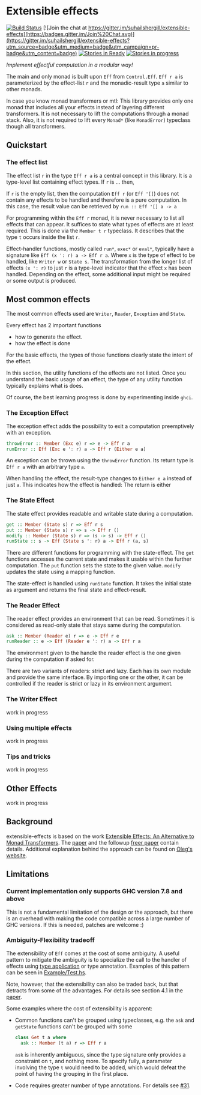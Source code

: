 
# Extensible effects

[![Build Status](https://travis-ci.org/suhailshergill/extensible-effects.svg?branch=master)](https://travis-ci.org/suhailshergill/extensible-effects)
[![Join the chat at https://gitter.im/suhailshergill/extensible-effects](https://badges.gitter.im/Join%20Chat.svg)](https://gitter.im/suhailshergill/extensible-effects?utm_source=badge&utm_medium=badge&utm_campaign=pr-badge&utm_content=badge)
[![Stories in Ready](https://badge.waffle.io/suhailshergill/extensible-effects.png?label=ready&title=Ready)](http://waffle.io/suhailshergill/extensible-effects)
[![Stories in progress](https://badge.waffle.io/suhailshergill/extensible-effects.png?label=in%20progress&title=In%20progress)](http://waffle.io/suhailshergill/extensible-effects)

*Implement effectful computation in a modular way!*

The main and only monad is built upon `Eff` from `Control.Eff`. `Eff r a` is parameterized by
the effect-list `r` and the monadic-result type `a` similar to other monads.

In case you know monad transformers or mtl: This library provides only one monad that includes all your effects instead of layering different transformers. It is not necessary to lift the computations through a monad stack. Also, it is not required to lift every `Monad*` (like `MonadError`) typeclass though all transformers.

## Quickstart

### The effect list

The effect list `r` in the type `Eff r a` is a central concept in this library.
It is a type-level list containing effect types. If `r` is ... then,

If `r` is the empty list, then the computation `Eff r` (or `Eff '[]`) does not contain any effects to be handled and therefore is a pure computation. In this case, the result value can be retrieved by `run :: Eff '[] a -> a`

For programming within the `Eff r` monad, it is never necessary to list all effects that can appear.
It suffices to state what types of effects are at least required.
This is done via the `Member t r` typeclass. It describes that the type `t` occurs inside the list `r`.

Effect-handler functions, mostly called `run*`, `exec*` or `eval*`, typically have a signature like `Eff (x ': r) a -> Eff r a`. Where `x` is the type of effect to be handled, like `Writer w` or `State s`. The transformation from the longer list of effects `(x ': r)` to just `r` is a type-level indicator that the effect `x` has been handled. Depending on the effect, some additional input might be required or some output is produced.

## Most common effects

The most common effects used are `Writer`, `Reader`, `Exception` and `State`.

Every effect has 2 important functions

* how to generate the effect.
* how the effect is done

For the basic effects, the types of those functions clearly state the intent of the effect.

In this section, the utility functions of the effects are not listed. Once you understand the basic usage of an effect, the type of any utility function typically explains what is does.

Of course, the best learning progress is done by experimenting inside `ghci`.

### The Exception Effect

The exception effect adds the possibility to exit a computation preemptively with an exception.

```haskell
throwError :: Member (Exc e) r => e -> Eff r a
runError :: Eff (Exc e ': r) a -> Eff r (Either e a)
```

An exception can be thrown using the `throwError` function. Its return type is `Eff r a` with an arbitrary type `a`.

When handling the effect, the result-type changes to `Either e a` instead of
just `a`. This indicates how the effect is handled: The return is either

### The State Effect

The state effect provides readable and writable state during a computation.

```haskell
get :: Member (State s) r => Eff r s
put :: Member (State s) r => s -> Eff r ()
modify :: Member (State s) r => (s -> s) -> Eff r ()
runState :: s -> Eff (State s ': r) a -> Eff r (a, s)
```

There are different functions for programming with the state-effect. The `get` functions accesses the current state and makes it usable within the further computation. The `put` function sets the state to the given value. `modify` updates the state using a mapping function.

The state-effect is handled using `runState` function. It takes the initial state as argument and returns the final state and effect-result.

### The Reader Effect

The reader effect provides an environment that can be read. Sometimes it is considered as read-only state that stays same during the computation.

```haskell
ask :: Member (Reader e) r => e -> Eff r e
runReader :: e -> Eff (Reader e ': r) a -> Eff r a
```

The environment given to the handle the reader effect is the one given during the computation if asked for.

There are two variants of readers: strict and lazy. Each has its own module and provide the same interface. By importing one or the other, it can be controlled if the reader is strict or lazy in its environment argument.

### The Writer Effect

work in progress

### Using multiple effects

work in progress

### Tips and tricks

work in progress

## Other Effects

work in progress

## Background

extensible-effects is based on the work
[Extensible Effects: An Alternative to Monad Transformers](http://okmij.org/ftp/Haskell/extensible/).
The [paper](http://okmij.org/ftp/Haskell/extensible/exteff.pdf) and
the followup [freer paper](http://okmij.org/ftp/Haskell/extensible/more.pdf)
contain details. Additional explanation behind the approach can be found on [Oleg's website](http://okmij.org/ftp/Haskell/extensible/).

## Limitations

### Current implementation only supports GHC version 7.8 and above
This is not a fundamental limitation of the design or the approach, but there is
an overhead with making the code compatible across a large number of GHC
versions. If this is needed, patches are welcome :)

### Ambiguity-Flexibility tradeoff

The extensibility of `Eff` comes at the cost of some ambiguity. A useful pattern
to mitigate the ambiguity is to specialize the call to the handler of effects
using [type application](https://ghc.haskell.org/trac/ghc/wiki/TypeApplication)
or type annotation. Examples of this pattern can be seen in
[Example/Test.hs](./test/Control/Eff/Example/Test.hs).

Note, however, that the extensibility can also be traded back, but that detracts
from some of the advantages. For details see section 4.1 in the
[paper](http://okmij.org/ftp/Haskell/extensible/exteff.pdf).

Some examples where the cost of extensibility is apparent:

  * Common functions can't be grouped using typeclasses, e.g.
    the `ask` and `getState` functions can't be grouped with some

    ```haskell
    class Get t a where
      ask :: Member (t a) r => Eff r a
    ```

    `ask` is inherently ambiguous, since the type signature only provides
    a constraint on `t`, and nothing more. To specify fully, a parameter
    involving the type `t` would need to be added, which would defeat the
    point of having the grouping in the first place.
  * Code requires greater number of type annotations. For details see
    [#31](https://github.com/suhailshergill/extensible-effects/issues/31).
